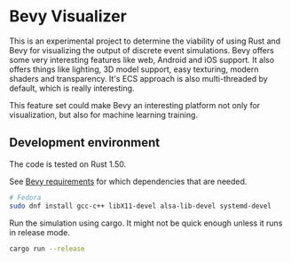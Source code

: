 Bevy Visualizer
===============
This is an experimental project to determine the viability of using Rust and
Bevy for visualizing the output of discrete event simulations. Bevy offers some
very interesting features like web, Android and iOS support. It also offers
things like lighting, 3D model support, easy texturing, modern shaders and
transparency. It's ECS approach is also multi-threaded by default, which is
really interesting.

This feature set could make Bevy an interesting platform not only for
visualization, but also for machine learning training.


Development environment
-----------------------
The code is tested on Rust 1.50.

See [Bevy requirements](https://github.com/bevyengine/bevy/blob/main/docs/linux_dependencies.md)
for which dependencies that are needed.

```bash
# Fedora
sudo dnf install gcc-c++ libX11-devel alsa-lib-devel systemd-devel
```

Run the simulation using cargo. It might not be quick enough unless it runs in
release mode.

```bash
cargo run --release
```
